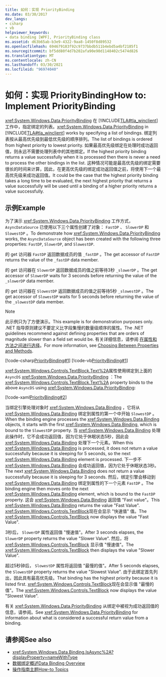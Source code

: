 ```yaml
---
title: 如何：实现 PriorityBinding
ms.date: 03/30/2017
dev_langs:
- csharp
- vb
helpviewer_keywords:
- data binding [WPF], PriorityBinding class
ms.assetid: d63b65ab-b3e9-4322-9aa8-1450f8d89532
ms.openlocfilehash: 694679183f92c9737bbdb511b4ebd5a4bf2185f1
ms.sourcegitcommit: bf5dd80f4d7b202afa90e90d1148402c5474d826
ms.translationtype: MT
ms.contentlocale: zh-CN
ms.lasthandoff: 03/30/2021
ms.locfileid: "96974040"
---
```

# <a name="how-to-implement-prioritybinding"></a><span data-ttu-id="de5e3-102">如何：实现 PriorityBinding</span><span class="sxs-lookup"><span data-stu-id="de5e3-102">How to: Implement PriorityBinding</span></span>

<span data-ttu-id="de5e3-103"><xref:System.Windows.Data.PriorityBinding> 在 [!INCLUDE[TLA#tla_winclient](../../../includes/tlasharptla-winclient-md.md)] 工作中，指定绑定的列表。</span><span class="sxs-lookup"><span data-stu-id="de5e3-103"><xref:System.Windows.Data.PriorityBinding> in [!INCLUDE[TLA#tla_winclient](../../../includes/tlasharptla-winclient-md.md)] works by specifying a list of bindings.</span></span> <span data-ttu-id="de5e3-104">绑定列表按从最高优先级到最低优先级的顺序排列。</span><span class="sxs-lookup"><span data-stu-id="de5e3-104">The list of bindings is ordered from highest priority to lowest priority.</span></span> <span data-ttu-id="de5e3-105">如果最高优先级绑定在处理时成功返回值，则永远不需要处理列表中的其他绑定。</span><span class="sxs-lookup"><span data-stu-id="de5e3-105">If the highest priority binding returns a value successfully when it is processed then there is never a need to process the other bindings in the list.</span></span> <span data-ttu-id="de5e3-106">这种情况可能是最高优先级的绑定需要很长的时间来计算，因此，在更高优先级的绑定成功返回值之前，将使用下一个最高优先级来成功返回值。</span><span class="sxs-lookup"><span data-stu-id="de5e3-106">It could be the case that the highest priority binding takes a long time to be evaluated, the next highest priority that returns a value successfully will be used until a binding of a higher priority returns a value successfully.</span></span>  
  
## <a name="example"></a><span data-ttu-id="de5e3-107">示例</span><span class="sxs-lookup"><span data-stu-id="de5e3-107">Example</span></span>  

 <span data-ttu-id="de5e3-108">为了演示 <xref:System.Windows.Data.PriorityBinding> 工作方式， `AsyncDataSource` 已使用以下三个属性创建了对象： `FastDP` 、 `SlowerDP` 和 `SlowestDP` 。</span><span class="sxs-lookup"><span data-stu-id="de5e3-108">To demonstrate how <xref:System.Windows.Data.PriorityBinding> works, the `AsyncDataSource` object has been created with the following three properties: `FastDP`, `SlowerDP`, and `SlowestDP`.</span></span>  
  
 <span data-ttu-id="de5e3-109">的 get 访问器 `FastDP` 返回数据成员的值 `_fastDP` 。</span><span class="sxs-lookup"><span data-stu-id="de5e3-109">The get accessor of `FastDP` returns the value of the `_fastDP` data member.</span></span>  
  
 <span data-ttu-id="de5e3-110">的 get 访问器在 `SlowerDP` 返回数据成员的值之前等待3秒 `_slowerDP` 。</span><span class="sxs-lookup"><span data-stu-id="de5e3-110">The get accessor of `SlowerDP` waits for 3 seconds before returning the value of the `_slowerDP` data member.</span></span>  
  
 <span data-ttu-id="de5e3-111">的 get 访问器在 `SlowestDP` 返回数据成员的值之前等待5秒 `_slowestDP` 。</span><span class="sxs-lookup"><span data-stu-id="de5e3-111">The get accessor of `SlowestDP` waits for 5 seconds before returning the value of the `_slowestDP` data member.</span></span>  
  
> [!NOTE]
> <span data-ttu-id="de5e3-112">此示例只为了方便演示。</span><span class="sxs-lookup"><span data-stu-id="de5e3-112">This example is for demonstration purposes only.</span></span> <span data-ttu-id="de5e3-113">.NET 指导原则建议不要定义比字段集慢的数量级顺序的属性。</span><span class="sxs-lookup"><span data-stu-id="de5e3-113">The .NET guidelines recommend against defining properties that are orders of magnitude slower than a field set would be.</span></span> <span data-ttu-id="de5e3-114">有关详细信息，请参阅 [在属性和方法之间进行选择](/previous-versions/dotnet/netframework-4.0/ms229054(v=vs.100))。</span><span class="sxs-lookup"><span data-stu-id="de5e3-114">For more information, see [Choosing Between Properties and Methods](/previous-versions/dotnet/netframework-4.0/ms229054(v=vs.100)).</span></span>  
  
 [!code-csharp[PriorityBinding#1](~/samples/snippets/csharp/VS_Snippets_Wpf/PriorityBinding/CSharp/Window1.xaml.cs#1)]
 [!code-vb[PriorityBinding#1](~/samples/snippets/visualbasic/VS_Snippets_Wpf/PriorityBinding/VisualBasic/AsyncDataSource.vb#1)]  
  
 <span data-ttu-id="de5e3-115"><xref:System.Windows.Controls.TextBlock.Text%2A>属性使用绑定到上面的 `AsyncDS` <xref:System.Windows.Data.PriorityBinding> ：</span><span class="sxs-lookup"><span data-stu-id="de5e3-115">The <xref:System.Windows.Controls.TextBlock.Text%2A> property binds to the above `AsyncDS` using <xref:System.Windows.Data.PriorityBinding>:</span></span>  
  
 [!code-xaml[PriorityBinding#2](~/samples/snippets/csharp/VS_Snippets_Wpf/PriorityBinding/CSharp/Window1.xaml#2)]  
  
 <span data-ttu-id="de5e3-116">当绑定引擎处理对象时 <xref:System.Windows.Data.Binding> ，它将从 <xref:System.Windows.Data.Binding> 绑定到属性的第一个中开始 `SlowestDP` 。</span><span class="sxs-lookup"><span data-stu-id="de5e3-116">When the binding engine processes the <xref:System.Windows.Data.Binding> objects, it starts with the first <xref:System.Windows.Data.Binding>, which is bound to the `SlowestDP` property.</span></span> <span data-ttu-id="de5e3-117">当 <xref:System.Windows.Data.Binding> 处理此操作时，它不会成功返回值，因为它处于休眠状态5秒，因此会 <xref:System.Windows.Data.Binding> 处理下一个元素。</span><span class="sxs-lookup"><span data-stu-id="de5e3-117">When this <xref:System.Windows.Data.Binding> is processed, it does not return a value successfully because it is sleeping for 5 seconds, so the next <xref:System.Windows.Data.Binding> element is processed.</span></span> <span data-ttu-id="de5e3-118">下一步不 <xref:System.Windows.Data.Binding> 会成功返回值，因为它处于休眠状态3秒。</span><span class="sxs-lookup"><span data-stu-id="de5e3-118">The next <xref:System.Windows.Data.Binding> does not return a value successfully because it is sleeping for 3 seconds.</span></span> <span data-ttu-id="de5e3-119">然后，绑定引擎会移动到 <xref:System.Windows.Data.Binding> 绑定到属性的下一个元素 `FastDP` 。</span><span class="sxs-lookup"><span data-stu-id="de5e3-119">The binding engine then moves onto the next <xref:System.Windows.Data.Binding> element, which is bound to the `FastDP` property.</span></span> <span data-ttu-id="de5e3-120">这会 <xref:System.Windows.Data.Binding> 返回值 "Fast value"。</span><span class="sxs-lookup"><span data-stu-id="de5e3-120">This <xref:System.Windows.Data.Binding> returns the value "Fast Value".</span></span> <span data-ttu-id="de5e3-121"><xref:System.Windows.Controls.TextBlock>现在会显示 "快速值" 值。</span><span class="sxs-lookup"><span data-stu-id="de5e3-121">The <xref:System.Windows.Controls.TextBlock> now displays the value "Fast Value".</span></span>  
  
 <span data-ttu-id="de5e3-122">3秒后， `SlowerDP` 属性返回值 "慢速值"。</span><span class="sxs-lookup"><span data-stu-id="de5e3-122">After 3 seconds elapses, the `SlowerDP` property returns the value "Slower Value".</span></span> <span data-ttu-id="de5e3-123">然后，将 <xref:System.Windows.Controls.TextBlock> 显示值 "慢速值"。</span><span class="sxs-lookup"><span data-stu-id="de5e3-123">The <xref:System.Windows.Controls.TextBlock> then displays the value "Slower Value".</span></span>  
  
 <span data-ttu-id="de5e3-124">超过5秒钟后， `SlowestDP` 属性将返回值 "最慢的值"。</span><span class="sxs-lookup"><span data-stu-id="de5e3-124">After 5 seconds elapses, the `SlowestDP` property returns the value "Slowest Value".</span></span> <span data-ttu-id="de5e3-125">由于此绑定首先列出，因此具有最高优先级。</span><span class="sxs-lookup"><span data-stu-id="de5e3-125">That binding has the highest priority because it is listed first.</span></span> <span data-ttu-id="de5e3-126"><xref:System.Windows.Controls.TextBlock>现在会显示值 "最慢的值"。</span><span class="sxs-lookup"><span data-stu-id="de5e3-126">The <xref:System.Windows.Controls.TextBlock> now displays the value "Slowest Value".</span></span>  
  
 <span data-ttu-id="de5e3-127">有关 <xref:System.Windows.Data.PriorityBinding> 从绑定中被视为成功返回值的信息，请参阅。</span><span class="sxs-lookup"><span data-stu-id="de5e3-127">See <xref:System.Windows.Data.PriorityBinding> for information about what is considered a successful return value from a binding.</span></span>  
  
## <a name="see-also"></a><span data-ttu-id="de5e3-128">请参阅</span><span class="sxs-lookup"><span data-stu-id="de5e3-128">See also</span></span>

- <xref:System.Windows.Data.Binding.IsAsync%2A?displayProperty=nameWithType>
- [<span data-ttu-id="de5e3-129">数据绑定概述</span><span class="sxs-lookup"><span data-stu-id="de5e3-129">Data Binding Overview</span></span>](/dotnet/desktop-wpf/data/data-binding-overview)
- [<span data-ttu-id="de5e3-130">操作指南主题</span><span class="sxs-lookup"><span data-stu-id="de5e3-130">How-to Topics</span></span>](data-binding-how-to-topics.md)
